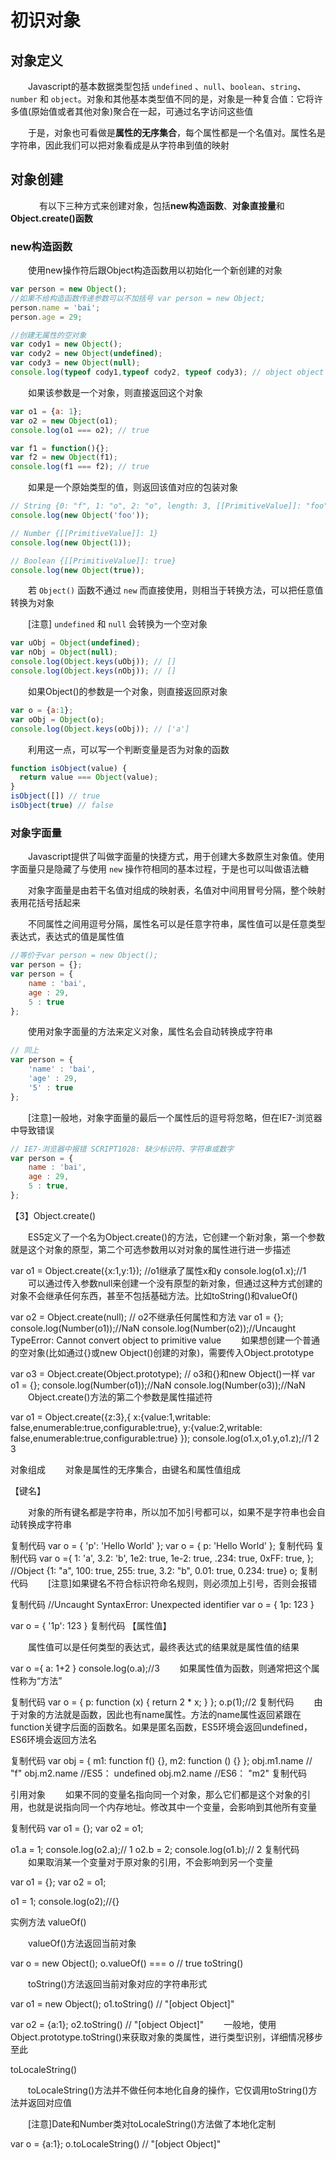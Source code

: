 ﻿# 初识对象 

## 对象定义

　　Javascript的基本数据类型包括 `undefined` 、`null`、`boolean`、`string`、`number` 和 `object`。对象和其他基本类型值不同的是，对象是一种复合值：它将许多值(原始值或者其他对象)聚合在一起，可通过名字访问这些值

　　于是，对象也可看做是**属性的无序集合**，每个属性都是一个名值对。属性名是字符串，因此我们可以把对象看成是从字符串到值的映射


## 对象创建
　
　　有以下三种方式来创建对象，包括**new构造函数**、**对象直接量**和**Object.create()函数**

### new构造函数

　　使用new操作符后跟Object构造函数用以初始化一个新创建的对象

```javascript
var person = new Object();
//如果不给构造函数传递参数可以不加括号 var person = new Object;
person.name = 'bai';
person.age = 29;
```

```javascript
//创建无属性的空对象
var cody1 = new Object();
var cody2 = new Object(undefined);
var cody3 = new Object(null);
console.log(typeof cody1,typeof cody2, typeof cody3); // object object object
```

　　如果该参数是一个对象，则直接返回这个对象　

```javascript
var o1 = {a: 1};
var o2 = new Object(o1);
console.log(o1 === o2); // true

var f1 = function(){};
var f2 = new Object(f1);
console.log(f1 === f2); // true
```

　　如果是一个原始类型的值，则返回该值对应的包装对象

```javascript
// String {0: "f", 1: "o", 2: "o", length: 3, [[PrimitiveValue]]: "foo"}
console.log(new Object('foo'));

// Number {[[PrimitiveValue]]: 1}
console.log(new Object(1));

// Boolean {[[PrimitiveValue]]: true}
console.log(new Object(true));
```

　　若 `Object()` 函数不通过 `new` 而直接使用，则相当于转换方法，可以把任意值转换为对象

　　[注意] `undefined` 和 `null` 会转换为一个空对象

```javascript
var uObj = Object(undefined);
var nObj = Object(null);
console.log(Object.keys(uObj)); // []
console.log(Object.keys(nObj)); // []
```

　　如果Object()的参数是一个对象，则直接返回原对象

```javascript
var o = {a:1};
var oObj = Object(o);
console.log(Object.keys(oObj)); // ['a']
```

　　利用这一点，可以写一个判断变量是否为对象的函数

```javascript
function isObject(value) {
  return value === Object(value);
}
isObject([]) // true
isObject(true) // false
```

### 对象字面量

　　Javascript提供了叫做字面量的快捷方式，用于创建大多数原生对象值。使用字面量只是隐藏了与使用 `new` 操作符相同的基本过程，于是也可以叫做语法糖

　　对象字面量是由若干名值对组成的映射表，名值对中间用冒号分隔，整个映射表用花括号括起来

　　不同属性之间用逗号分隔，属性名可以是任意字符串，属性值可以是任意类型表达式，表达式的值是属性值

```javascript
//等价于var person = new Object();
var person = {};
var person = {
    name : 'bai',
    age : 29,
    5 : true
};
```

　　使用对象字面量的方法来定义对象，属性名会自动转换成字符串

```javascript
// 同上
var person = {
    'name' : 'bai',
    'age' : 29,
    '5' : true
}; 
```

　　[注意]一般地，对象字面量的最后一个属性后的逗号将忽略，但在IE7-浏览器中导致错误

```javascript
// IE7-浏览器中报错 SCRIPT1028: 缺少标识符、字符串或数字
var person = {
    name : 'bai',
    age : 29,
    5 : true,
};
```

【3】Object.create()

　　ES5定义了一个名为Object.create()的方法，它创建一个新对象，第一个参数就是这个对象的原型，第二个可选参数用以对对象的属性进行进一步描述

var o1 = Object.create({x:1,y:1}); //o1继承了属性x和y
console.log(o1.x);//1
　　可以通过传入参数null来创建一个没有原型的新对象，但通过这种方式创建的对象不会继承任何东西，甚至不包括基础方法。比如toString()和valueOf()

var o2 = Object.create(null); // o2不继承任何属性和方法
var o1 = {};
console.log(Number(o1));//NaN
console.log(Number(o2));//Uncaught TypeError: Cannot convert object to primitive value
　　如果想创建一个普通的空对象(比如通过{}或new Object()创建的对象)，需要传入Object.prototype

var o3 = Object.create(Object.prototype); // o3和{}和new Object()一样
var o1 = {};
console.log(Number(o1));//NaN
console.log(Number(o3));//NaN
 　　Object.create()方法的第二个参数是属性描述符

var o1 = Object.create({z:3},{
  x:{value:1,writable: false,enumerable:true,configurable:true},
  y:{value:2,writable: false,enumerable:true,configurable:true}
}); 
console.log(o1.x,o1.y,o1.z);//1 2 3
 

对象组成
　　对象是属性的无序集合，由键名和属性值组成

【键名】

　　对象的所有键名都是字符串，所以加不加引号都可以，如果不是字符串也会自动转换成字符串

复制代码
var o = {
  'p': 'Hello World'
};
var o = {
  p: 'Hello World'
};
复制代码
复制代码
var o ={
  1: 'a',
  3.2: 'b',
  1e2: true,
  1e-2: true,
  .234: true,
  0xFF: true,
};
//Object {1: "a", 100: true, 255: true, 3.2: "b", 0.01: true, 0.234: true}
o;
复制代码
　　[注意]如果键名不符合标识符命名规则，则必须加上引号，否则会报错

复制代码
//Uncaught SyntaxError: Unexpected identifier
var o = {
    1p: 123
}

var o = {
    '1p': 123
}
复制代码
【属性值】

　　属性值可以是任何类型的表达式，最终表达式的结果就是属性值的结果

var o ={
    a: 1+2
}
console.log(o.a);//3
　　如果属性值为函数，则通常把这个属性称为“方法”

复制代码
var o = {
  p: function (x) {
    return 2 * x;
  }
};
o.p(1);//2
复制代码
　　由于对象的方法就是函数，因此也有name属性。方法的name属性返回紧跟在function关键字后面的函数名。如果是匿名函数，ES5环境会返回undefined，ES6环境会返回方法名

复制代码
var obj = {
  m1: function f() {},
  m2: function () {}
};
obj.m1.name // "f"
obj.m2.name //ES5： undefined
obj.m2.name //ES6： "m2"
复制代码
 

引用对象
　　如果不同的变量名指向同一个对象，那么它们都是这个对象的引用，也就是说指向同一个内存地址。修改其中一个变量，会影响到其他所有变量

复制代码
var o1 = {};
var o2 = o1;

o1.a = 1;
console.log(o2.a);// 1
o2.b = 2;
console.log(o1.b);// 2
复制代码
　　如果取消某一个变量对于原对象的引用，不会影响到另一个变量

var o1 = {};
var o2 = o1;

o1 = 1;
console.log(o2);//{}
 

实例方法
valueOf()

　　valueOf()方法返回当前对象

var o = new Object();
o.valueOf() === o // true
toString()

　　toString()方法返回当前对象对应的字符串形式

var o1 = new Object();
o1.toString() // "[object Object]"

var o2 = {a:1};
o2.toString() // "[object Object]"
　　一般地，使用Object.prototype.toString()来获取对象的类属性，进行类型识别，详细情况移步至此

toLocaleString()

　　toLocaleString()方法并不做任何本地化自身的操作，它仅调用toString()方法并返回对应值

　　[注意]Date和Number类对toLocaleString()方法做了本地化定制

var o = {a:1};
o.toLocaleString() // "[object Object]"


